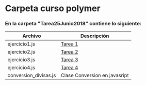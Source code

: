 # Carpeta curso polymer

### En la carpeta "Tarea25Junio2018" contiene lo siguiente:

| Archivo | Descripción |
|---------|-------------|
| ejercicio1.js | [Tarea 1](https://www.testdome.com/questions/javascript/ensure/14188?visibility=1&skillId=2) |
| ejercicio2.js | [Tarea 2](https://www.testdome.com/questions/javascript/date/8521?questionIds=13782,8521&generatorId=14&type=fromtest&testDifficulty=Easy) |
| ejercicio3.js | [Tarea 3](https://www.testdome.com/questions/javascript/remove-property/11883?visibility=1&skillId=2) |
| ejercicio4.js | [Tarea 4](https://www.testdome.com/questions/javascript/closures/11099?visibility=1&skillId=2) |
| conversion_divisas.js | Clase Conversion en javasript |
